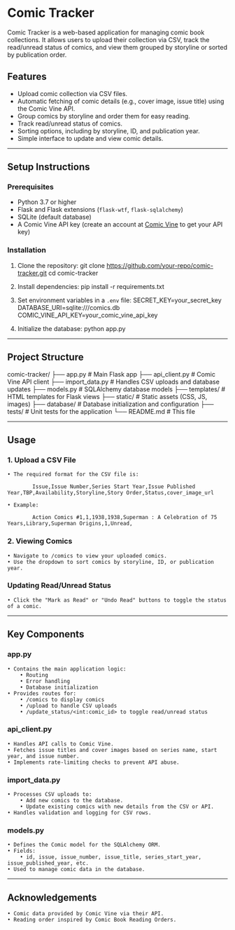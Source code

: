 # Comic Tracker

Comic Tracker is a web-based application for managing comic book collections. It allows users to upload their collection via CSV, track the read/unread status of comics, and view them grouped by storyline or sorted by publication order.

## Features
- Upload comic collection via CSV files.
- Automatic fetching of comic details (e.g., cover image, issue title) using the Comic Vine API.
- Group comics by storyline and order them for easy reading.
- Track read/unread status of comics.
- Sorting options, including by storyline, ID, and publication year.
- Simple interface to update and view comic details.

---

## Setup Instructions

### Prerequisites
- Python 3.7 or higher
- Flask and Flask extensions (`flask-wtf`, `flask-sqlalchemy`)
- SQLite (default database)
- A Comic Vine API key (create an account at [Comic Vine](https://comicvine.gamespot.com/api/) to get your API key)

### Installation
1. Clone the repository:
    git clone https://github.com/your-repo/comic-tracker.git
    cd comic-tracker

2. Install dependencies:
    pip install -r requirements.txt

3. Set environment variables in a `.env` file:
    SECRET_KEY=your_secret_key
    DATABASE_URI=sqlite:///comics.db
    COMIC_VINE_API_KEY=your_comic_vine_api_key

4. Initialize the database:
    python app.py

---

## Project Structure

comic-tracker/
├── app.py                  # Main Flask app
├── api_client.py           # Comic Vine API client
├── import_data.py          # Handles CSV uploads and database updates
├── models.py               # SQLAlchemy database models
├── templates/              # HTML templates for Flask views
├── static/                 # Static assets (CSS, JS, images)
├── database/               # Database initialization and configuration
├── tests/                  # Unit tests for the application
└── README.md               # This file

---

## Usage

### 1. Upload a CSV File

    • The required format for the CSV file is:

            Issue,Issue Number,Series Start Year,Issue Published Year,TBP,Availability,Storyline,Story Order,Status,cover_image_url

    • Example:

            Action Comics #1,1,1938,1938,Superman : A Celebration of 75 Years,Library,Superman Origins,1,Unread,

### 2. Viewing Comics

    • Navigate to /comics to view your uploaded comics.
    • Use the dropdown to sort comics by storyline, ID, or publication year.

### Updating Read/Unread Status
    • Click the "Mark as Read" or "Undo Read" buttons to toggle the status of a comic.

---

## Key Components
### app.py
    • Contains the main application logic:
        • Routing
        • Error handling
        • Database initialization
    • Provides routes for:
        • /comics to display comics
        • /upload to handle CSV uploads
        • /update_status/<int:comic_id> to toggle read/unread status
### api_client.py
    • Handles API calls to Comic Vine.
    • Fetches issue titles and cover images based on series name, start year, and issue number.
    • Implements rate-limiting checks to prevent API abuse.
### import_data.py
    • Processes CSV uploads to:
        • Add new comics to the database.
        • Update existing comics with new details from the CSV or API.
    • Handles validation and logging for CSV rows.
### models.py
    • Defines the Comic model for the SQLAlchemy ORM.
    • Fields:
        • id, issue, issue_number, issue_title, series_start_year, issue_published_year, etc.
    • Used to manage comic data in the database.

---

## Acknowledgements
    • Comic data provided by Comic Vine via their API.
    • Reading order inspired by Comic Book Reading Orders.
